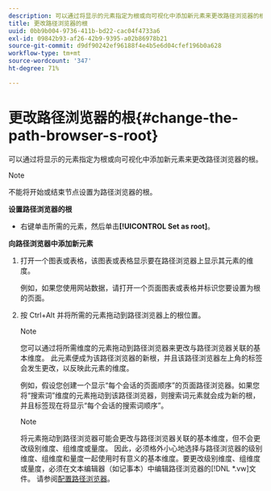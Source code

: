 ```yaml
---
description: 可以通过将显示的元素指定为根或向可视化中添加新元素来更改路径浏览器的根。
title: 更改路径浏览器的根
uuid: 0bb9b004-9736-411b-bd22-cac04f4733a6
exl-id: 09842b93-af26-42b9-9395-a02b86978b21
source-git-commit: d9df90242ef96188f4e4b5e6d04cfef196b0a628
workflow-type: tm+mt
source-wordcount: '347'
ht-degree: 71%

---
```


# 更改路径浏览器的根{#change-the-path-browser-s-root}

可以通过将显示的元素指定为根或向可视化中添加新元素来更改路径浏览器的根。

>[!NOTE]
>
>不能将开始或结束节点设置为路径浏览器的根。

**设置路径浏览器的根**

* 右键单击所需的元素，然后单击&#x200B;**[!UICONTROL Set as root]**。

**向路径浏览器中添加新元素**

1. 打开一个图表或表格，该图表或表格显示要在路径浏览器上显示其元素的维度。

   例如，如果您使用网站数据，请打开一个页面图表或表格并标识您要设置为根的页面。

1. 按 Ctrl+Alt 并将所需的元素拖动到路径浏览器上的根位置。

   >[!NOTE]
   >
   >您可以通过将所需维度的元素拖动到路径浏览器来更改与路径浏览器关联的基本维度。 此元素便成为该路径浏览器的新根，并且该路径浏览器左上角的标签会发生更改，以反映此元素的维度。

   例如，假设您创建一个显示“每个会话的页面顺序”的页面路径浏览器。如果您将“搜索词”维度的元素拖动到该路径浏览器，则搜索词元素就会成为新的根，并且标签现在将显示“每个会话的搜索词顺序”。

   >[!NOTE]
   >
   >将元素拖动到路径浏览器可能会更改与路径浏览器关联的基本维度，但不会更改级别维度、组维度或量度。 因此，必须格外小心地选择与路径浏览器的级别维度、组维度和量度一起使用时有意义的基本维度。要更改级别维度、组维度或量度，必须在文本编辑器（如记事本）中编辑路径浏览器的[!DNL *.vw]文件。 请参阅[配置路径浏览器](../../../../home/c-get-started/c-intf-anlys-ftrs/t-config-path-brwsr.md#task-bbb3ddaa140a414f984b697c2b8202a3)。
